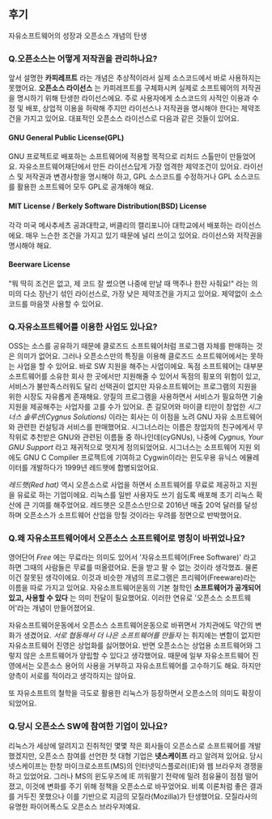 ## 후기
자유소프트웨어의 성장과 오픈소스 개념의 탄생

### Q.오픈소스는 어떻게 저작권을 관리하나요?
앞서 설명한 **카피레프트** 라는 개념은 추상적이라서 실제 소스코드에서 바로 사용하지는 못했어요. **오픈소스 라이선스**
는 카피레프트를 구체화시켜 실제로 소프트웨어의 저작권을 명시하기 위해 탄생한 라이선스에요. 주로 사용자에게 소스코드의 사적인 이용과 수정 및 배포, 상업적 이용을 허락해 주지만 라이선스나 저작권을 명시해야 한다는 제약조건을 가지고 있어요. 대표적인 오픈소스 라이선스로 다음과 같은 것들이 있어요.

#### GNU General Public License(GPL)
GNU 프로젝트로 배포하는 소프트웨어에 적용할 목적으로 리처드 스톨만이 만들었어요. 자유소프트웨어재단에서 만든 라이선스답게 가장 엄격한 제약조건이 있어요. 라이선스 및 저작권과 변경사항을 명시해야 하고, GPL 소스코드를 수정하거나 GPL 소스코드를 활용한 소프트웨어 모두 GPL로 공개해야 해요.

#### MIT License / Berkely Software Distribution(BSD) License
각각 미국 메사추세츠 공과대학교, 버클리의 캘리포니아 대학교에서 배포하는 라이선스에요. 매우 느슨한 조건을 가지고 있기 때문에 널리 쓰이고 있어요. 라이선스와 저작권을 명시해야 해요.

#### Beerware License
"뭐 딱히 조건은 없고, 제 코드 잘 썼으면 나중에 만날 때 맥주나 한잔 사줘요!" 라는 의미의 다소 장난기 섞인 라이선스로, 가장 낮은 제약조건을 가지고 있어요. 제약없이 소스코드를 마음껏 사용할 수 있어요.

<!-- Apache License
Artistic License
Mozilla Public License(MPL) -->

<!-- 출처 : http://www.bloter.net/archives/209318 -->

### Q.자유소프트웨어를 이용한 사업도 있나요?
OSS는 소스를 공유하기 때문에 클로즈드 소프트웨어처럼 프로그램 자체를 판매하는 것은 의미가 없어요. 그러나 오픈소스만의 특징을 이용해 클로즈드 소프트웨어에서는 못하는 사업을 할 수 있어요. 바로 SW 지원을 해주는 사업이에요. 독점 소프트웨어는 대부분 소프트웨어를 소유한 회사 한 곳에서만 지원해줄 수 있어서 독점의 횡포의 위험이 있고, 서비스가 불만족스러워도 달리 선택권이 없지만 자유소프트웨어는 프로그램의 지원을 위한 시장도 자유롭게 존재해요. 양질의 프로그램을 사용하면서 서비스가 필요하면 기술 지원을 제공해주는 사업자를 고를 수가 있어요. 존 길모어와 마이클 티만이 창업한 *시그너스 솔루션(Cygnus Solutions)* 이라는 회사는 이 이점을 노려 GNU 자유 소프트웨어와 관련한 컨설팅과 서비스를 판매했어요. 시그너스라는 이름은 창업자의 친구에게서 무작위로 추천받은 GNU와 관련된 이름들 중 하나인데(cyGNUs), 나중에 *Cygnus, Your GNU Support* 라고 재귀적으로 멋지게 정의되었어요. 시그너스는 소프트웨어 지원 외에도 GNU C Compiler 프로젝트에 기여하고 Cygwin이라는 윈도우용 유닉스 에뮬레이터를 개발하다가 1999년 레드햇에 합병되었어요.

*레드햇(Red hat)* 역시 오픈소스로 사업을 하면서 소프트웨어를 무료로 제공하고 지원을 유료로 하는 기업이에요.
리눅스를 일반 사용자도 쓰기 쉽도록 배포해 초기 리눅스 확산에 큰 기여를 해주었어요. 레드햇은 오픈소스만으로 2016년 매출 20억 달러를 달성하며 오픈소스가 소프트웨어 산업을 망칠 것이라는 우려를 정면으로 반박했어요.
<!--
출처
https://en.wikipedia.org/wiki/Cygnus_Solutions
https://byline.network/2016/04/1-95/
 -->

### Q.왜 자유소프트웨어에서 오픈소스 소프트웨어로 명칭이 바뀌었나요?
영어단어 *Free* 에는 무료라는 의미도 있어서 '자유소프트웨어(Free Software)' 라고 하면 그때의 사람들은 무료를 떠올렸어요. 돈을 받고 팔 수 없는 것이라 생각했죠. 물론 이건 잘못된 생각이에요. 이것과 비슷한 개념의 프로그램은 프리웨어(Freeware)라는 이름을 따로 가지고 있어요. 자유소프트웨어운동의 기본 철학인 **소프트웨어가 공개되어 있고, 사용할 수 있다** 는 의미 전달이 필요했어요. 이러한 연유로 '오픈소스 소프트웨어'라는 개념이 만들어졌어요.

자유소프트웨어운동에서 오픈소스 소프트웨어운동으로 바뀌면서 가치관에도 약간의 변화가 생겼어요. *서로 협동해서 더 나은 소프트웨어를 만들자* 는 취지에는 변함이 없지만 자유소프트웨어 진영은 상업화를 싫어했어요. 반면 오픈소스는 상업용 소프트웨어와 그렇지 않은 소프트웨어가 양립할 수 있다고 생각했어요. 때문에 일부 자유소프트웨어 진영에서는 오픈소스 용어의 사용을 거부하고 자유소프트웨어를 고수하기도 해요. 하지만 양측이 서로를 적이라고 생각하지는 않아요. 

또 자유소프트의 철학을 극도로 활용한 리눅스가 등장하면서 오픈소스의 의미도 확장이 되었어요.
<!--출처 : https://www.gnu.org/philosophy/free-software-for-freedom.ko.html -->

### Q.당시 오픈소스 SW에 참여한 기업이 있나요?
리눅스가 세상에 알려지고 진취적인 몇몇 작은 회사들이 오픈소스로 소프트웨어를 개발했겠지만, 오픈소스 참여를 선언한 첫 대형 기업은 **넷스케이프** 라고 알려져 있어요. 당시 넷스케이프는 한창 마이크로소프트(MS)의 인터넷익스플로러(IE)와 웹 브라우저 경쟁을 하고 있었어요. 그러나 MS의 윈도우즈에 IE 끼워팔기 전략에 밀려 점유율이 점점 떨어졌고, 이것에 변화를 주기 위해 정책을 오픈소스로 바꾸었어요. 비록 이론처럼 좋은 결과를 거두진 못했으나 이를 기반으로 지금의 모질라(Mozilla)가 탄생했어요. 모질라사의 유명한 파이어폭스도 오픈소스 브라우저예요.
